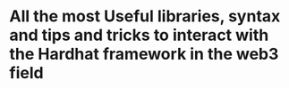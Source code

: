 
# All the most Useful libraries, syntax and tips and tricks to interact with the Hardhat framework in the web3 field
